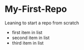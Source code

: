 # My-First-Repo
Leaning to start a repo from scratch
* first item in list
* second item in list
* third item in list

